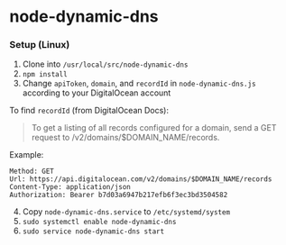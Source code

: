 # node-dynamic-dns

### Setup (Linux)
1. Clone into `/usr/local/src/node-dynamic-dns`
2. `npm install`
3. Change `apiToken`, `domain`, and `recordId` in `node-dynamic-dns.js` according to your DigitalOcean account

To find `recordId` (from DigitalOcean Docs):
> To get a listing of all records configured for a domain, send a GET request to /v2/domains/$DOMAIN_NAME/records.

Example:
```
Method: GET
Url: https://api.digitalocean.com/v2/domains/$DOMAIN_NAME/records
Content-Type: application/json
Authorization: Bearer b7d03a6947b217efb6f3ec3bd3504582
```
4. Copy `node-dynamic-dns.service` to `/etc/systemd/system`
5. `sudo systemctl enable node-dynamic-dns`
6. `sudo service node-dynamic-dns start`
